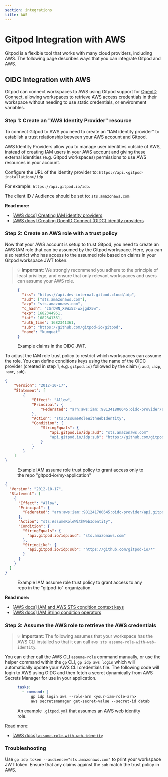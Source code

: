 ```yaml
---
section: integrations
title: AWS
---
```


<script context="module">
  export const prerender = true;
</script>

# Gitpod Integration with AWS

Gitpod is a flexible tool that works with many cloud providers, including AWS. The following page describes ways that you can integrate Gitpod and AWS.

## OIDC Integration with AWS

Gitpod can connect workspaces to AWS using Gitpod support for [OpenID Connect](/docs/configure/workspaces/oidc), allowing workspaces to retrieve AWS access credentials in their workspace without needing to use static credentials, or environment variables.

### Step 1: Create an "AWS Identity Provider" resource

To connect Gitpod to AWS you need to create an "IAM identity provider" to establish a trust relationship between your AWS account and Gitpod.

AWS Identity Providers allow you to manage user identities outside of AWS, instead of creating IAM users in your AWS account and giving these external identities (e.g. Gitpod workspaces) permissions to use AWS resources in your account.

Configure the URL of the identity provider to: `https://api.<gitpod-installation>/idp`

For example: `https://api.gitpod.io/idp`.

The client ID / Audience should be set to: `sts.amazonaws.com`

**Read more:**

- [[AWS docs] Creating IAM identity providers](https://docs.aws.amazon.com/IAM/latest/UserGuide/id_roles_providers_create.html)
- [[AWS docs] Creating OpenID Connect (OIDC) identity providers](https://docs.aws.amazon.com/IAM/latest/UserGuide/id_roles_providers_create_oidc.html)

### Step 2: Create an AWS role with a trust policy

Now that your AWS account is setup to trust Gitpod, you need to create an AWS IAM role that can be assumed by the Gitpod workspace. Here, you can also restrict who has access to the assumed role based on claims in your Gitpod workspace JWT token.

> 💡 **Important**: We strongly recommend you adhere to the principle of least privilege, and ensure that only relevant workspaces and users can assume your AWS role.

<figure>

```json
{
  "iss": "https://api.dev-internal.gitpod.cloud/idp",
  "aud": ["sts.amazonaws.com"],
  "azp": "sts.amazonaws.com",
  "c_hash": "zSrbWN_X9Wx52-wxjgdX5w",
  "exp": 1682344961,
  "iat": 1682341361,
  "auth_time": 1682341361,
  "sub": "https://github.com/gitpod-io/gitpod",
  "name": "kumquat"
}
```

  <figcaption>
    Example claims in the OIDC JWT.
  </figcaption>
</figure>

To adjust the IAM role trust policy to restrict which workspaces can assume the role. You can define conditions keys using the name of the OIDC provider (created in step 1, e.g. `gitpod.io`) followed by the claim (`:aud`, `:azp`, `:amr`, `sub`).

```json
{
    "Version": "2012-10-17",
    "Statement": [
        {
            "Effect": "Allow",
            "Principal": {
                "Federated": "arn:aws:iam::981341800645:oidc-provider/api.gitpod.io/idp"
            },
            "Action": "sts:AssumeRoleWithWebIdentity",
            "Condition": {
                "StringEquals": {
                    "api.gitpod.io/idp:aud": "sts.amazonaws.com"
                    "api.gitpod.io/idp:sub": "https://github.com/gitpod-io/my-application"
                }
            }
        }
    ]
}
```

<figure>
<figcaption>
    Example IAM assume role trust policy to grant access only to the repo "gitpod-io/my-application"
  </figcaption>
</figure>

```json
{
  "Version": "2012-10-17",
  "Statement": [
    {
      "Effect": "Allow",
      "Principal": {
        "Federated": "arn:aws:iam::981241700645:oidc-provider/api.gitpod.io/idp"
      },
      "Action": "sts:AssumeRoleWithWebIdentity",
      "Condition": {
        "StringEquals": {
          "api.gitpod.io/idp:aud": "sts.amazonaws.com"
        },
        "StringLike": {
          "api.gitpod.io/idp:sub": "https://github.com/gitpod-io/*"
        }
      }
    }
  ]
}
```

<figure>
<figcaption>
    Example IAM assume role trust policy to grant access to any repo in the "gitpod-io" organization.
  </figcaption>
</figure>

**Read more:**

- [[AWS docs] IAM and AWS STS condition context keys](https://docs.aws.amazon.com/IAM/latest/UserGuide/reference_policies_iam-condition-keys.html)
- [[AWS docs] IAM String condition operators](https://docs.aws.amazon.com/IAM/latest/UserGuide/reference_policies_elements_condition_operators.html#Conditions_String)

### Step 3: Assume the AWS role to retrieve the AWS credentials

> 💡 **Important**: The following assumes that your workspace has the AWS CLI installed so that it can call `aws sts assume-role-with-web-identity`.

You can either call the AWS CLI `assume-role` command manually, or use the helper command within the `gp` CLI, `gp idp aws login` which will automatically update your AWS CLI credentials file.
The following code will login to AWS using OIDC and then fetch a secret dynamically from AWS Secrets Manager for use in your application.

<figure>

```yaml
tasks:
  - command: |
      gp idp login aws --role-arn <your-iam-role-arn>
      aws secretsmanager get-secret-value --secret-id database_connection_string --region us-east-1 | jq .SecretString
```

  <figcaption>
    An example <code>.gitpod.yml</code> that assumes an AWS web identity role.
  </figcaption>
</figure>

Read more:

- [[AWS docs] `assume-role-with-web-identity`](https://docs.aws.amazon.com/cli/latest/reference/sts/assume-role-with-web-identity.html)

### Troubleshooting

Use `gp idp token --audience="sts.amazonaws.com"` to print your workspace JWT token. Ensure that any claims against the `sub` match the trust policy in AWS.
